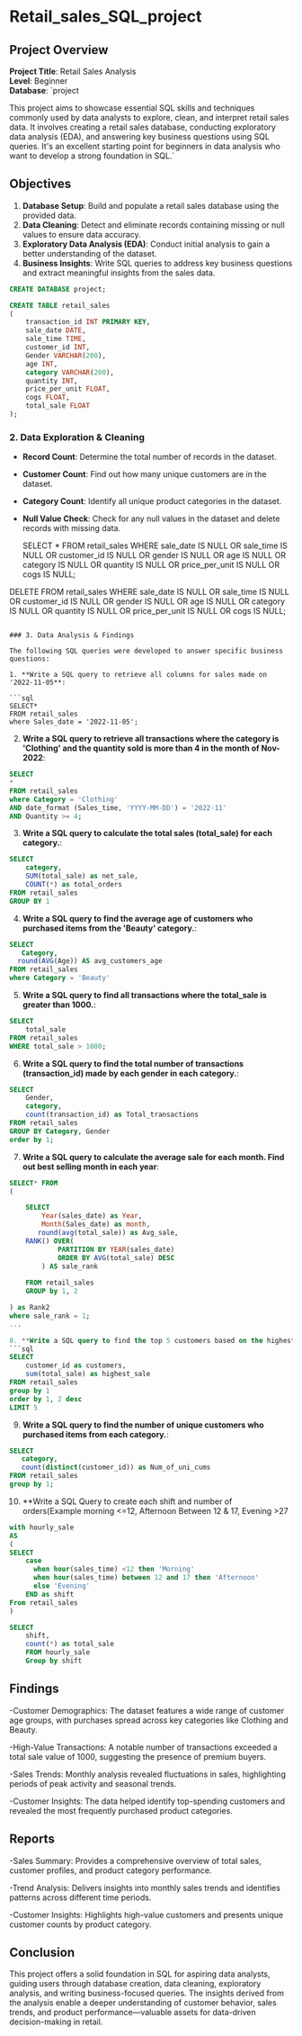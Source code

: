 # Retail_sales_SQL_project

## Project Overview

**Project Title**: Retail Sales Analysis  
**Level**: Beginner  
**Database**: `project

This project aims to showcase essential SQL skills and techniques commonly used by data analysts to explore, clean, and interpret retail sales data. It involves creating a retail sales database, conducting exploratory data analysis (EDA), and answering key business questions using SQL queries. It's an excellent starting point for beginners in data analysis who want to develop a strong foundation in SQL.`


## Objectives

1. **Database Setup**: Build and populate a retail sales database using the provided data.
2. **Data Cleaning**: Detect and eliminate records containing missing or null values to ensure data accuracy.
3. **Exploratory Data Analysis (EDA)**: Conduct initial analysis to gain a better understanding of the dataset.
4. **Business Insights**: Write SQL queries to address key business questions and extract meaningful insights from the sales data.

```sql
CREATE DATABASE project;

CREATE TABLE retail_sales
(
    transaction_id INT PRIMARY KEY,
    sale_date DATE,	
    sale_time TIME,
    customer_id INT,	
    Gender VARCHAR(200),
    age INT,
    category VARCHAR(200),
    quantity INT,
    price_per_unit FLOAT,	
    cogs FLOAT,
    total_sale FLOAT
);
```

### 2. Data Exploration & Cleaning

- **Record Count**: Determine the total number of records in the dataset.
- **Customer Count**: Find out how many unique customers are in the dataset.
- **Category Count**: Identify all unique product categories in the dataset.
- **Null Value Check**: Check for any null values in the dataset and delete records with missing data.

  SELECT * FROM retail_sales
WHERE 
    sale_date IS NULL OR sale_time IS NULL OR customer_id IS NULL OR 
    gender IS NULL OR age IS NULL OR category IS NULL OR 
    quantity IS NULL OR price_per_unit IS NULL OR cogs IS NULL;

DELETE FROM retail_sales
WHERE 
    sale_date IS NULL OR sale_time IS NULL OR customer_id IS NULL OR 
    gender IS NULL OR age IS NULL OR category IS NULL OR 
    quantity IS NULL OR price_per_unit IS NULL OR cogs IS NULL;
```

### 3. Data Analysis & Findings

The following SQL queries were developed to answer specific business questions:

1. **Write a SQL query to retrieve all columns for sales made on '2022-11-05**:

```sql
SELECT*
FROM retail_sales
where Sales_date = '2022-11-05';
```

2. **Write a SQL query to retrieve all transactions where the category is 'Clothing' and the quantity sold is more than 4 in the month of Nov-2022**:
   
```sql
SELECT
*
FROM retail_sales
where Category = 'Clothing'
AND date_format (Sales_time, 'YYYY-MM-DD') = '2022-11'
AND Quantity >= 4;
```

3. **Write a SQL query to calculate the total sales (total_sale) for each category.**:
```sql
SELECT 
    category,
    SUM(total_sale) as net_sale,
    COUNT(*) as total_orders
FROM retail_sales
GROUP BY 1
```

4. **Write a SQL query to find the average age of customers who purchased items from the 'Beauty' category.**:
```sql
SELECT 
   Category,
  round(AVG(Age)) AS avg_customers_age
FROM retail_sales
where Category = 'Beauty'
```

5. **Write a SQL query to find all transactions where the total_sale is greater than 1000.**:
```sql
SELECT
    total_sale
FROM retail_sales
WHERE total_sale > 1000;
```
6. **Write a SQL query to find the total number of transactions (transaction_id) made by each gender in each category.**:
```sql
SELECT
    Gender,
    category,
    count(transaction_id) as Total_transactions
FROM retail_sales
GROUP BY Category, Gender
order by 1;

```

7. **Write a SQL query to calculate the average sale for each month. Find out best selling month in each year**:
```sql
SELECT* FROM
(

	SELECT
		Year(sales_date) as Year,
		Month(Sales_date) as month,
	   round(avg(total_sale)) as Avg_sale,
	RANK() OVER(
			PARTITION BY YEAR(sales_date)
			ORDER BY AVG(total_sale) DESC
		) AS sale_rank
		
	FROM retail_sales
	GROUP by 1, 2

) as Rank2
where sale_rank = 1;
...

8. **Write a SQL query to find the top 5 customers based on the highest total sales **:
```sql
SELECT
    customer_id as customers,
    sum(total_sale) as highest_sale
FROM retail_sales
group by 1
order by 1, 2 desc
LIMIT 5
```

9. **Write a SQL query to find the number of unique customers who purchased items from each category.**:
```sql
SELECT
   category,
   count(distinct(customer_id)) as Num_of_uni_cums
FROM retail_sales
group by 1;
```

10. **Write a SQL Query to create each shift and number of orders(Example morning <=12, Afternoon Between 12 & 17, Evening >27

```sql
with hourly_sale
AS
(
SELECT 
    case
      when hour(sales_time) <12 then 'Morning'
      when hour(sales_time) between 12 and 17 then 'Afternoon'
      else 'Evening'
	END as shift
From retail_sales
)

SELECT
    shift,
    count(*) as total_sale
    FROM hourly_sale
    Group by shift
```



## Findings

-Customer Demographics: The dataset features a wide range of customer age groups, with purchases spread across key categories like Clothing and Beauty.

-High-Value Transactions: A notable number of transactions exceeded a total sale value of 1000, suggesting the presence of premium buyers.

-Sales Trends: Monthly analysis revealed fluctuations in sales, highlighting periods of peak activity and seasonal trends.

-Customer Insights: The data helped identify top-spending customers and revealed the most frequently purchased product categories.

## Reports
-Sales Summary: Provides a comprehensive overview of total sales, customer profiles, and product category performance.

-Trend Analysis: Delivers insights into monthly sales trends and identifies patterns across different time periods.

-Customer Insights: Highlights high-value customers and presents unique customer counts by product category.

## Conclusion
This project offers a solid foundation in SQL for aspiring data analysts, guiding users through database creation, data cleaning, exploratory analysis, and writing business-focused queries. The insights derived from the analysis enable a deeper understanding of customer behavior, sales trends, and product performance—valuable assets for data-driven decision-making in retail.
